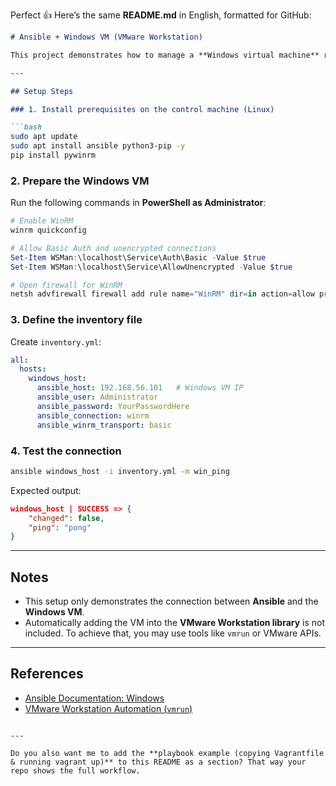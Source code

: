Perfect 👍 Here’s the same **README.md** in English, formatted for GitHub:

````markdown
# Ansible + Windows VM (VMware Workstation)

This project demonstrates how to manage a **Windows virtual machine** running on **VMware Workstation** using **Ansible**.  

---

## Setup Steps

### 1. Install prerequisites on the control machine (Linux)

```bash
sudo apt update
sudo apt install ansible python3-pip -y
pip install pywinrm
````

### 2. Prepare the Windows VM

Run the following commands in **PowerShell as Administrator**:

```powershell
# Enable WinRM
winrm quickconfig

# Allow Basic Auth and unencrypted connections
Set-Item WSMan:\localhost\Service\Auth\Basic -Value $true
Set-Item WSMan:\localhost\Service\AllowUnencrypted -Value $true

# Open firewall for WinRM
netsh advfirewall firewall add rule name="WinRM" dir=in action=allow protocol=TCP localport=5985
```

### 3. Define the inventory file

Create `inventory.yml`:

```yaml
all:
  hosts:
    windows_host:
      ansible_host: 192.168.56.101   # Windows VM IP
      ansible_user: Administrator
      ansible_password: YourPasswordHere
      ansible_connection: winrm
      ansible_winrm_transport: basic
```

### 4. Test the connection

```bash
ansible windows_host -i inventory.yml -m win_ping
```

Expected output:

```json
windows_host | SUCCESS => {
    "changed": false,
    "ping": "pong"
}
```

---

## Notes

* This setup only demonstrates the connection between **Ansible** and the **Windows VM**.
* Automatically adding the VM into the **VMware Workstation library** is not included. To achieve that, you may use tools like `vmrun` or VMware APIs.

---

## References

* [Ansible Documentation: Windows](https://docs.ansible.com/ansible/latest/os_guide/windows_guide/index.html)
* [VMware Workstation Automation (`vmrun`)](https://www.vmware.com/support/developer/vix-api/)

```

---

Do you also want me to add the **playbook example (copying Vagrantfile & running vagrant up)** to this README as a section? That way your repo shows the full workflow.
```
